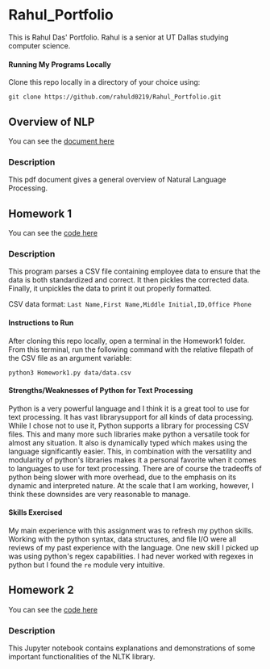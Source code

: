 # Rahul_Portfolio
This is Rahul Das' Portfolio. Rahul is a senior at UT Dallas studying computer science.

#### Running My Programs Locally
Clone this repo locally in a directory of your choice using:

`git clone https://github.com/rahuld0219/Rahul_Portfolio.git`

## Overview of NLP
You can see the [document here](Overview_of_NLP.pdf)
### Description
This pdf document gives a general overview of Natural Language Processing.

## Homework 1
You can see the [code here](Homework1/Homework1.py)
### Description
This program parses a CSV file containing employee data to ensure that the data is both standardized and correct. It then pickles the corrected data. Finally, it unpickles the data to print it out properly formatted.

CSV data format: `Last Name,First Name,Middle Initial,ID,Office Phone`

#### Instructions to Run
After cloning this repo locally, open a terminal in the Homework1 folder. From this terminal, run the following command with the relative filepath of the CSV file as an argument variable:

`python3 Homework1.py data/data.csv`

#### Strengths/Weaknesses of Python for Text Processing
Python is a very powerful language and I think it is a great tool to use for text processing. It has vast librarysupport for all kinds of data processing. While I chose not to use it, Python supports a library for processing CSV files. This and many more such libraries make python a versatile took for almost any situation. It also is dynamically typed which makes using the language significantly easier. This, in combination with the versatility and modularity of python's libraries makes it a personal favorite when it comes to languages to use for text processing. There are of course the tradeoffs of python being  slower with more overhead, due to the emphasis on its dynamic and interpreted nature. At the scale that I am working, however, I think these downsides are very reasonable to manage.

#### Skills Exercised
My main experience with this assignment was to refresh my python skills. Working with the python syntax, data structures, and file I/O were all reviews of my past experience with the language. One new skill I picked up was using python's regex capabilities. I had never  worked with regexes in python but I found the `re` module very intuitive.

## Homework 2
You can see the [code here](Homework2/PortfolioAssignment2.ipynb)
### Description
This Jupyter notebook contains explanations and demonstrations of some important functionalities of the NLTK library.
